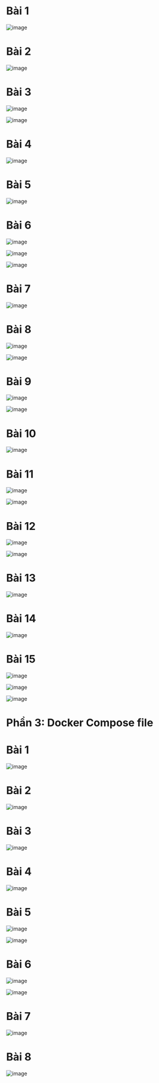 <h1>Bài 1</h1>

![image](https://github.com/user-attachments/assets/f3eafea5-99ca-46f8-a3dc-76a6bbe2c7c5)

<h1>Bài 2</h1>

![image](https://github.com/user-attachments/assets/dc00ee81-ce89-4425-a8f4-68516406c4cc)

<h1>Bài 3</h1>

![image](https://github.com/user-attachments/assets/6f0bc5f8-5a33-4c9e-ae6f-89a8ac0a27fd)

![image](https://github.com/user-attachments/assets/13694826-5cfc-410f-a56b-fd9220f16602)

<h1>Bài 4</h1>

![image](https://github.com/user-attachments/assets/9205e83a-ecd7-4d0c-a32d-aebfb5bfd2ab)

<h1>Bài 5</h1>

![image](https://github.com/user-attachments/assets/dd2a14e5-de28-43e2-9aaf-3d0f1533060d)

<h1>Bài 6</h1>

![image](https://github.com/user-attachments/assets/b93d6342-8a55-4ea6-ab3c-0137405a963a)

![image](https://github.com/user-attachments/assets/c449568b-6637-4e3e-ba5d-8eb4b5aae3eb)

![image](https://github.com/user-attachments/assets/5c5ca888-2b40-4330-8737-3f0c3a8f0576)

<h1>Bài 7</h1>

![image](https://github.com/user-attachments/assets/e0115091-dce9-4360-857d-d29d1d94218f)

<h1>Bài 8</h1>

![image](https://github.com/user-attachments/assets/3ae790ea-dd77-4188-95dc-195e57338ace)

![image](https://github.com/user-attachments/assets/f14f411e-e98c-4326-ab62-3c0e8a940d56)

<h1>Bài 9</h1>

![image](https://github.com/user-attachments/assets/d9cd9b6a-bb6a-4779-b55b-55961f3f6af1)

![image](https://github.com/user-attachments/assets/c550c12f-4d62-405f-899f-cf8349950647)

<h1>Bài 10</h1>

![image](https://github.com/user-attachments/assets/f94d4e1c-bb7b-4ca5-8529-9c33aad740e8)

<h1>Bài 11</h1>

![image](https://github.com/user-attachments/assets/e032b426-fbf5-40a5-9c2a-a90dddc12397)

![image](https://github.com/user-attachments/assets/11d28f8a-a64a-40d0-afaa-b05ed7f11821)

<h1>Bài 12</h1>

![image](https://github.com/user-attachments/assets/1304001b-1eca-4004-a2a6-0ace0b6c4e8b)

![image](https://github.com/user-attachments/assets/10738bbb-b237-49b8-97fd-113e14afa66d)

<h1>Bài 13</h1>

![image](https://github.com/user-attachments/assets/57f9e30f-44c2-4cb2-952d-99f4c985d546)

<h1>Bài 14</h1>

![image](https://github.com/user-attachments/assets/add64701-8b64-4ee9-b156-3fca45893d84)

<h1>Bài 15</h1>

![image](https://github.com/user-attachments/assets/2dfbe0de-262e-4805-a78a-4dab2405f0fc)

![image](https://github.com/user-attachments/assets/eaf90bc4-faf9-4e4e-96e3-c451fe3a7502)

![image](https://github.com/user-attachments/assets/389e4ea0-9ea9-4340-8493-4c176664fd6f)

<h1>Phần 3: Docker Compose file</h1>
<h1>Bài 1</h1>

![image](https://github.com/user-attachments/assets/11c4be1c-4861-45d1-8bc5-f6e00e32a9af)

<h1>Bài 2</h1>

![image](https://github.com/user-attachments/assets/23325805-3905-44ce-bad7-093cd2a6a40c)

<h1>Bài 3</h1>

![image](https://github.com/user-attachments/assets/9464d81f-70f9-4db4-bdb3-de5886c11056)

<h1>Bài 4</h1>

![image](https://github.com/user-attachments/assets/1e9a3442-07c3-4e17-bbee-8082cdabfef6)

<h1>Bài 5</h1>

![image](https://github.com/user-attachments/assets/c02bfc85-5e23-4220-90be-a72b8e9be661)

![image](https://github.com/user-attachments/assets/831ee55d-4640-45e0-803b-32eede7b48d1)

<h1>Bài 6</h1>

![image](https://github.com/user-attachments/assets/66a033cc-44d9-480f-a31b-5f8ba9d89e3f)

![image](https://github.com/user-attachments/assets/7679ab24-dd26-47ca-b179-8e2d3d10e54b)

<h1>Bài 7</h1>

![image](https://github.com/user-attachments/assets/14ac028e-39c6-4312-9852-f644c81ac9fa)

<h1>Bài 8</h1>

![image](https://github.com/user-attachments/assets/42d8e458-4cb4-466b-bda9-8289117bd3cd)

